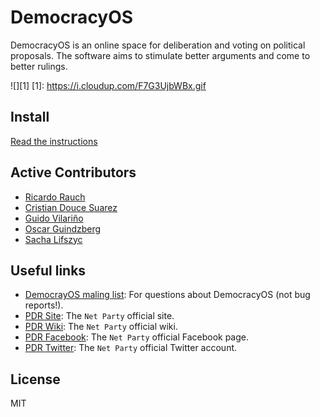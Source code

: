 # DemocracyOS
DemocracyOS is an online space for deliberation and voting on political proposals. The software aims to stimulate better arguments and come to better rulings.

![][1]
[1]: https://i.cloudup.com/F7G3UjbWBx.gif

## Install
[Read the instructions](https://github.com/DemocracyOS/app/wiki/Installation)

## Active Contributors
* [Ricardo Rauch](http://twitter.com/gravityonmars)
* [Cristian Douce Suarez](http://twitter.com/cristiandouce)
* [Guido Vilariño](http://twitter.com/gvilarino)
* [Oscar Guindzberg](https://github.com/oscarguindzberg)
* [Sacha Lifszyc](https://twitter.com/slifszyc)

## Useful links

* [DemocrayOS maling list](http://groups.google.com/group/democracyos-app): For questions about DemocracyOS (not bug reports!).
* [PDR Site](http://partidodelared.org): The `Net Party` official site.
* [PDR Wiki](http://wiki.partidodelared.org): The `Net Party` official wiki.
* [PDR Facebook](http://facebook.com/partidodelared): The `Net Party` official Facebook page.
* [PDR Twitter](http://twitter.com/partidodelared): The `Net Party` official Twitter account.

## License 

MIT
